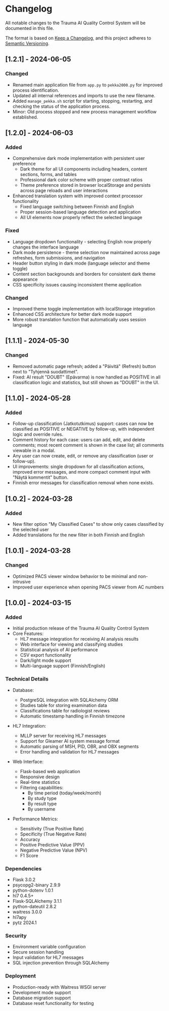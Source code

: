 # Changelog

All notable changes to the Trauma AI Quality Control System will be documented in this file.

The format is based on [Keep a Changelog](https://keepachangelog.com/en/1.0.0/),
and this project adheres to [Semantic Versioning](https://semver.org/spec/v2.0.0.html).

## [1.2.1] - 2024-06-05
### Changed
- Renamed main application file from `app.py` to `pekka2000.py` for improved process identification.
- Updated all internal references and imports to use the new filename.
- Added `manage_pekka.sh` script for starting, stopping, restarting, and checking the status of the application process.
- Minor: Old process stopped and new process management workflow established.

## [1.2.0] - 2024-06-03
### Added
- Comprehensive dark mode implementation with persistent user preference
  - Dark theme for all UI components including headers, content sections, forms, and tables
  - Professional dark color scheme with proper contrast ratios
  - Theme preference stored in browser localStorage and persists across page reloads and user interactions
- Enhanced translation system with improved context processor functionality
  - Fixed language switching between Finnish and English
  - Proper session-based language detection and application
  - All UI elements now properly reflect the selected language

### Fixed
- Language dropdown functionality - selecting English now properly changes the interface language
- Dark mode persistence - theme selection now maintained across page refreshes, form submissions, and navigation
- Header button styling in dark mode (language selector and theme toggle)
- Content section backgrounds and borders for consistent dark theme appearance
- CSS specificity issues causing inconsistent theme application

### Changed
- Improved theme toggle implementation with localStorage integration
- Enhanced CSS architecture for better dark mode support
- More robust translation function that automatically uses session language

## [1.1.1] - 2024-05-30
### Changed
- Removed automatic page refresh; added a "Päivitä" (Refresh) button next to "Tyhjennä suodattimet".
- Fixed: AI result "DOUBT" (Epävarma) is now handled as POSITIVE in all classification logic and statistics, but still shown as "DOUBT" in the UI.

## [1.1.0] - 2024-05-28
### Added
- Follow-up classification (Jatkotutkimus) support: cases can now be classified as POSITIVE or NEGATIVE by follow-up, with independent logic and override rules.
- Comment history for each case: users can add, edit, and delete comments; most recent comment is shown in the case list; all comments viewable in a modal.
- Any user can now create, edit, or remove any classification (user or follow-up).
- UI improvements: single dropdown for all classification actions, improved error messages, and more compact comment input with "Näytä kommentit" button.
- Finnish error messages for classification removal when none exists.

## [1.0.2] - 2024-03-28

### Added
- New filter option "My Classified Cases" to show only cases classified by the selected user
- Added translations for the new filter in both Finnish and English

## [1.0.1] - 2024-03-28

### Changed
- Optimized PACS viewer window behavior to be minimal and non-intrusive
- Improved user experience when opening PACS viewer from AC numbers

## [1.0.0] - 2024-03-15

### Added
- Initial production release of the Trauma AI Quality Control System
- Core Features:
  - HL7 message integration for receiving AI analysis results
  - Web interface for viewing and classifying studies
  - Statistical analysis of AI performance
  - CSV export functionality
  - Dark/light mode support
  - Multi-language support (Finnish/English)

### Technical Details
- Database:
  - PostgreSQL integration with SQLAlchemy ORM
  - Studies table for storing examination data
  - Classifications table for radiologist reviews
  - Automatic timestamp handling in Finnish timezone

- HL7 Integration:
  - MLLP server for receiving HL7 messages
  - Support for Gleamer AI system message format
  - Automatic parsing of MSH, PID, OBR, and OBX segments
  - Error handling and validation for HL7 messages

- Web Interface:
  - Flask-based web application
  - Responsive design
  - Real-time statistics
  - Filtering capabilities:
    - By time period (today/week/month)
    - By study type
    - By result type
    - By username

- Performance Metrics:
  - Sensitivity (True Positive Rate)
  - Specificity (True Negative Rate)
  - Accuracy
  - Positive Predictive Value (PPV)
  - Negative Predictive Value (NPV)
  - F1 Score

### Dependencies
- Flask 3.0.2
- psycopg2-binary 2.9.9
- python-dotenv 1.0.1
- hl7 0.4.5+
- Flask-SQLAlchemy 3.1.1
- python-dateutil 2.8.2
- waitress 3.0.0
- hl7apy
- pytz 2024.1

### Security
- Environment variable configuration
- Secure session handling
- Input validation for HL7 messages
- SQL injection prevention through SQLAlchemy

### Deployment
- Production-ready with Waitress WSGI server
- Development mode support
- Database migration support
- Database reset functionality for testing 
